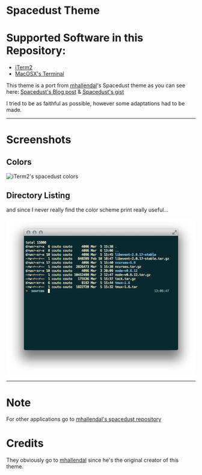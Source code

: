 Spacedust Theme
====================

Supported Software in this Repository:
=====================================
 * [iTerm2](http://www.iterm2.com/)
 * [MacOSX's Terminal](http://www.apple.com/macosx/apps/all.html#terminal)

This theme is a port from [mhallendal](https://github.com/mhallendal)'s
Spacedust theme as you
can see here: [Spacedust's Blog post](http://simplyhacking.com/spacedust-xcode-theme.html) & [Spacedust's gist](https://gist.github.com/527103)

I tried to be as faithful as possible, however some adaptations had to be made.

---

Screenshots
===========

Colors
------
![iTerm2's spacedust
colors](https://github.com/Couto/Spacedust-for-terminals/raw/master/spacedust-colors.png)

Directory Listing
-----------------

and since I never really find the color scheme print really useful…

![iTerm2's spacedust directory example](https://github.com/Couto/Spacedust-for-terminals/raw/master/directory-listing.png)

----

Note
====
For other applications go to [mhallendal's spacedust
repository](https://github.com/mhallendal/spacedust-theme)

Credits
=======
They obviously go to [mhallendal](https://github.com/mhallendal) since he's the original creator of this theme.
